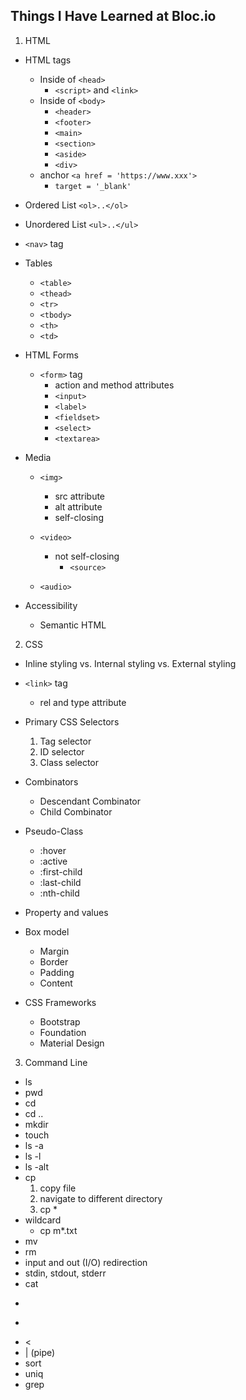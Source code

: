 ## Things I Have Learned at Bloc.io

1. HTML
  - HTML tags
    - Inside of `<head>`  
      - `<script>` and `<link>`
    - Inside of `<body>`
      - `<header>`
      - `<footer>`
      - `<main>`
      - `<section>`
      - `<aside>`
      - `<div>`
    - anchor `<a href = 'https://www.xxx'>`
      - `target = '_blank'`

  - Ordered List `<ol>..</ol>`
  - Unordered List `<ul>..</ul>`
  - `<nav>` tag

  - Tables
    - `<table>`
    - `<thead>`
    - `<tr>`
    - `<tbody>`
    - `<th>`
    - `<td>`

  - HTML Forms
    - `<form>` tag
      - action and method attributes
      - `<input>`
      - `<label>`
      - `<fieldset>`
      - `<select>`
      - `<textarea>`

  - Media
    - `<img>`
      - src attribute
      - alt attribute
      - self-closing

    - `<video>`
      - not self-closing
        - `<source>`

    - `<audio>`

  - Accessibility
    - Semantic HTML

2. CSS

  - Inline styling vs. Internal styling vs. External styling  
  - `<link>` tag
    -  rel and type attribute

  - Primary CSS Selectors
    1. Tag selector
    2. ID selector
    3. Class selector

  - Combinators
    - Descendant Combinator
    - Child Combinator

  - Pseudo-Class
    - :hover
    - :active
    - :first-child
    - :last-child
    - :nth-child

  - Property and values
  - Box model
    - Margin
    - Border
    - Padding
    - Content

  - CSS Frameworks  
    - Bootstrap
    - Foundation
    - Material Design

3. Command Line

  - ls
  - pwd
  - cd
  - cd ..
  - mkdir
  - touch
  - ls -a
  - ls -l
  - ls -alt
  - cp
     1. copy file 
     2. navigate to different directory
     3. cp *
  - wildcard
    - cp m*.txt
  - mv
  - rm
  - input and out (I/O) redirection
  - stdin, stdout, stderr
  - cat
  - >
  - >>
  - <
  - | (pipe)
  - sort
  - uniq
  - grep

